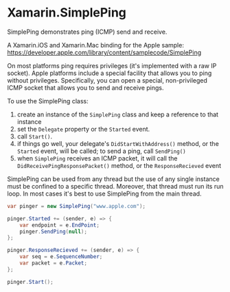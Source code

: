 # Xamarin.SimplePing



SimplePing demonstrates ping (ICMP) send and receive.

A Xamarin.iOS and Xamarin.Mac binding for the Apple sample:
https://developer.apple.com/library/content/samplecode/SimplePing

On most platforms ping requires privileges (it's implemented with a raw IP socket). 
Apple platforms include a special facility that allows you to ping without privileges.
Specifically, you can open a special, non-privileged ICMP socket that allows you to 
send and receive pings.

To use the SimplePing class:

1. create an instance of the `SimplePing` class and keep a reference to that instance
2. set the `Delegate` property or the `Started` event.
3. call `Start()`.
4. if things go well, your delegate's `DidStartWithAddress()` method, or the `Started`
   event, will be called; to send a ping, call `SendPing()`
5. when `SimplePing` receives an ICMP packet, it will call the 
   `DidReceivePingResponsePacket()` method, or the `ResponseRecieved` event

SimplePing can be used from any thread but the use of any single instance must be 
confined to a specific thread. Moreover, that thread must run its run loop. In most 
cases it's best to use SimplePing from the main thread.

```csharp
var pinger = new SimplePing("www.apple.com");

pinger.Started += (sender, e) => {
    var endpoint = e.EndPoint;
    pinger.SendPing(null);
};

pinger.ResponseRecieved += (sender, e) => {
    var seq = e.SequenceNumber;
    var packet = e.Packet;
};

pinger.Start();
```
